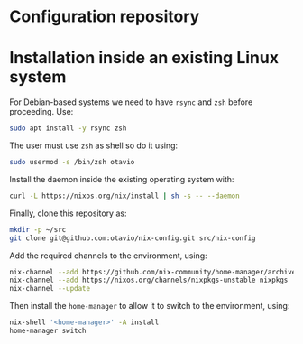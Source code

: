 Configuration repository
=

Installation inside an existing Linux system
===

For Debian-based systems we need to have `rsync` and `zsh` before proceeding. Use:
```sh
sudo apt install -y rsync zsh
```

The user must use `zsh` as shell so do it using:
```sh
sudo usermod -s /bin/zsh otavio
```

Install the daemon inside the existing operating system with:
```sh
curl -L https://nixos.org/nix/install | sh -s -- --daemon
```

Finally, clone this repository as:
```sh
mkdir -p ~/src
git clone git@github.com:otavio/nix-config.git src/nix-config
```

Add the required channels to the environment, using:
```sh
nix-channel --add https://github.com/nix-community/home-manager/archive/master.tar.gz home-manager
nix-channel --add https://nixos.org/channels/nixpkgs-unstable nixpkgs
nix-channel --update
```

Then install the `home-manager` to allow it to switch to the environment, using:
```sh
nix-shell '<home-manager>' -A install
home-manager switch
```

